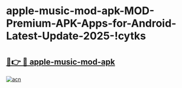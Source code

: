 # apple-music-mod-apk-MOD-Premium-APK-Apps-for-Android-Latest-Update-2025-!cytks

# <h2><a href="https://gbjk98.esa.edu.pl?title=apple-music-mod-apk&ref=cytks">🔗👉 🔴 apple-music-mod-apk</a></h2>

[![acn](https://github.com/user-attachments/assets/0f9c940e-d8b0-45ae-aac7-cd30a18b3e1c)](https://gbjk98.esa.edu.pl?title=apple-music-mod-apk&ref=cytks)

